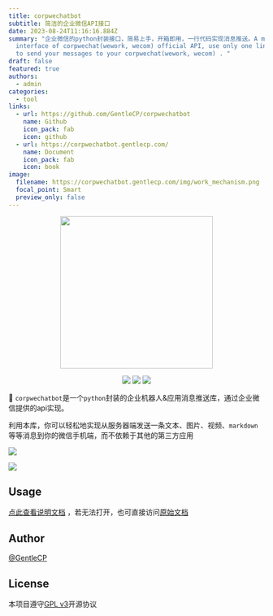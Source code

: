 ```yaml
---
title: corpwechatbot
subtitle: 简洁的企业微信API接口
date: 2023-08-24T11:16:16.884Z
summary: "企业微信的python封装接口，简易上手，开箱即用，一行代码实现消息推送。A more convenient python wrapper
  interface of corpwechat(wework, wecom) official API, use only one line of code
  to send your messages to your corpwechat(wework, wecom) . "
draft: false
featured: true
authors:
  - admin
categories:
  - tool
links:
  - url: https://github.com/GentleCP/corpwechatbot
    name: Github
    icon_pack: fab
    icon: github
  - url: https://corpwechatbot.gentlecp.com/
    name: Document
    icon_pack: fab
    icon: book
image:
  filename: https://corpwechatbot.gentlecp.com/img/work_mechanism.png
  focal_point: Smart
  preview_only: false
---
```

<p align="center">
<a href="https://github.com/GentleCP/corpwechat-bot"><img width="300" src=""></a>
</p>

<p align="center">
<a href="https://hits.seeyoufarm.com"><img src="https://hits.seeyoufarm.com/api/count/incr/badge.svg?url=https%3A%2F%2Fgithub.com%2FGentleCP%2Fcorpwechat-bot&count_bg=%2379C83D&title_bg=%23555555&icon=&icon_color=%23E7E7E7&title=hits&edge_flat=false"/></a>
<a ><img src="https://img.shields.io/badge/python-3.5%2B-blue"/></a>
<a ><img src="https://img.shields.io/pypi/v/corpwechatbot"/></a>
</p>

👋 `corpwechatbot`是一个`python`封装的企业机器人&应用消息推送库，通过企业微信提供的api实现。

利用本库，你可以轻松地实现从服务器端发送一条文本、图片、视频、`markdown`等等消息到你的微信手机端，而不依赖于其他的第三方应用

![](https://github.com/GentleCP/corpwechatbot/raw/master/docs/img/work_mechanism.png)

![](https://github.com/GentleCP/corpwechatbot/raw/master/docs/img/app_msgsend.gif)
## Usage
[点此查看说明文档](https://corpwechatbot.gentlecp.com) ，若无法打开，也可直接访问[原始文档](https://github.com/GentleCP/corpwechatbot/raw/master/docs/docs/index.md)

## Author

[@GentleCP](https://github.com/GentleCP)

## License

本项目遵守[GPL v3](LICENSE)开源协议



